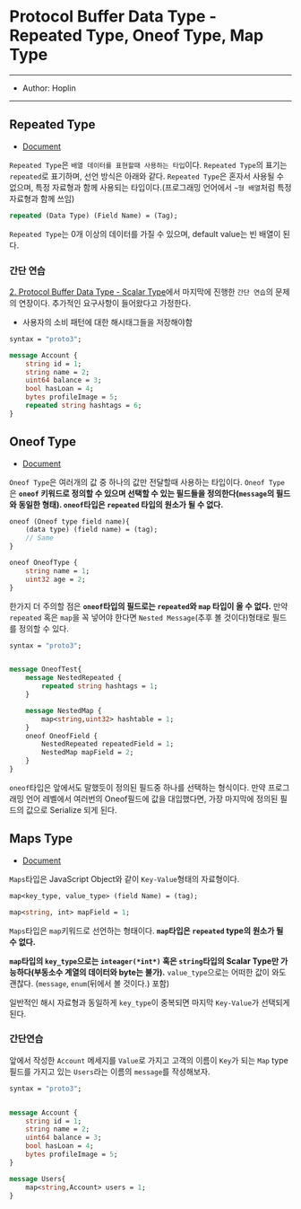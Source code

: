 # Protocol Buffer Data Type - Repeated Type, Oneof Type, Map Type

---

- Author: Hoplin

---

## Repeated Type

- [Document](https://protobuf.dev/programming-guides/proto3/#field-labels)

`Repeated Type`은 `배열 데이터를 표현할때 사용하는 타입`이다. `Repeated Type`의 표기는 `repeated`로 표기하며, 선언 방식은 아래와 같다. `Repeated Type`은 혼자서 사용될 수 없으며, 특정 자료형과 함께 사용되는 타입이다.(프로그래밍 언어에서 `~형 배열`처럼 특정 자료형과 함께 쓰임)

```proto
repeated (Data Type) (Field Name) = (Tag);
```

`Repeated Type`는 0개 이상의 데이터를 가질 수 있으며, default value는 빈 배열이 된다.

### 간단 연습

[2. Protocol Buffer Data Type - Scalar Type](./2.%20Protocol%20Buffer%20Data%20Type%20-%20Scalar%20Type.md)에서 마지막에 진행한 `간단 연습`의 문제의 연장이다. 추가적인 요구사항이 들어왔다고 가정한다.

- 사용자의 소비 패턴에 대한 해시태그들을 저장해야함

```proto
syntax = "proto3";

message Account {
    string id = 1;
    string name = 2;
    uint64 balance = 3;
    bool hasLoan = 4;
    bytes profileImage = 5;
    repeated string hashtags = 6;
}
```

## Oneof Type

- [Document](https://protobuf.dev/programming-guides/proto3/#oneof)

`Oneof Type`은 여러개의 값 중 하나의 값만 전달할때 사용하는 타입이다. `Oneof Type`은 **`oneof` 키워드로 정의할 수 있으며 선택할 수 있는 필드들을 정의한다(`message`의 필드와 동일한 형태). `oneof`타입은 `repeated` 타입의 원소가 될 수 없다.**

```proto
oneof (Oneof type field name){
    (data type) (field name) = (tag);
    // Same
}
```

```proto
oneof OneofType {
    string name = 1;
    uint32 age = 2;
}
```

한가지 더 주의할 점은 **`oneof`타입의 필드로는 `repeated`와 `map` 타입이 올 수 없다.** 만약 `repeated` 혹은 `map`을 꼭 넣어야 한다면 `Nested Message`(추후 볼 것이다)형태로 필드를 정의할 수 있다.

```proto
syntax = "proto3";


message OneofTest{
    message NestedRepeated {
        repeated string hashtags = 1;
    }

    message NestedMap {
        map<string,uint32> hashtable = 1;
    }
    oneof OneofField {
        NestedRepeated repeatedField = 1;
        NestedMap mapField = 2;
    }
}
```

`oneof`타입은 앞에서도 말했듯이 정의된 필드중 하나를 선택하는 형식이다. 만약 프로그래밍 언어 레벨에서 여러번의 Oneof필드에 값을 대입했다면, 가장 마지막에 정의된 필드의 값으로 Serialize 되게 된다.

## Maps Type

- [Document](https://protobuf.dev/programming-guides/proto3/#maps)

`Maps`타입은 JavaScript Object와 같이 `Key-Value`형태의 자료형이다.

```proto
map<key_type, value_type> (field Name) = (tag);
```

```proto
map<string, int> mapField = 1;
```

`Maps`타입은 `map`키워드로 선언하는 형태이다. **`map`타입은 `repeated` type의 원소가 될 수 없다.**

**`map`타입의 `key_type`으로는 `inteager(*int*)` 혹은 `string`타입의 Scalar Type만 가능하다(부동소수 계열의 데이터와 byte는 불가).** `value_type`으로는 어떠한 값이 와도 괜찮다. (`message`, `enum`(뒤에서 볼 것이다.) 포함)

일반적인 해시 자료형과 동일하게 `key_type`이 중복되면 마지막 `Key-Value`가 선택되게 된다.

### 간단연습

앞에서 작성한 `Account` 메세지를 `Value`로 가지고 고객의 이름이 `Key`가 되는 `Map` type 필드를 가지고 있는 `Users`라는 이름의 `message`를 작성해보자.

```proto
syntax = "proto3";


message Account {
    string id = 1;
    string name = 2;
    uint64 balance = 3;
    bool hasLoan = 4;
    bytes profileImage = 5;
}

message Users{
    map<string,Account> users = 1;
}
```
